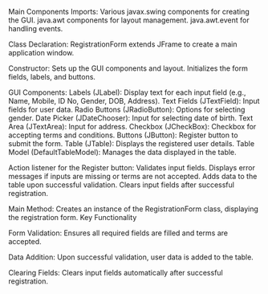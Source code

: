 Main Components
Imports:
Various javax.swing components for creating the GUI.
java.awt components for layout management.
java.awt.event for handling events.

Class Declaration:
RegistrationForm extends JFrame to create a main application window.

Constructor:
Sets up the GUI components and layout.
Initializes the form fields, labels, and buttons.

GUI Components:
Labels (JLabel): Display text for each input field (e.g., Name, Mobile, ID No, Gender, DOB, Address).
Text Fields (JTextField): Input fields for user data.
Radio Buttons (JRadioButton): Options for selecting gender.
Date Picker (JDateChooser): Input for selecting date of birth.
Text Area (JTextArea): Input for address.
Checkbox (JCheckBox): Checkbox for accepting terms and conditions.
Buttons (JButton): Register button to submit the form.
Table (JTable): Displays the registered user details.
Table Model (DefaultTableModel): Manages the data displayed in the table.

Action listener for the Register button:
Validates input fields.
Displays error messages if inputs are missing or terms are not accepted.
Adds data to the table upon successful validation.
Clears input fields after successful registration.

Main Method:
Creates an instance of the RegistrationForm class, displaying the registration form.
Key Functionality

Form Validation:
Ensures all required fields are filled and terms are accepted.

Data Addition:
Upon successful validation, user data is added to the table.

Clearing Fields:
Clears input fields automatically after successful registration.
